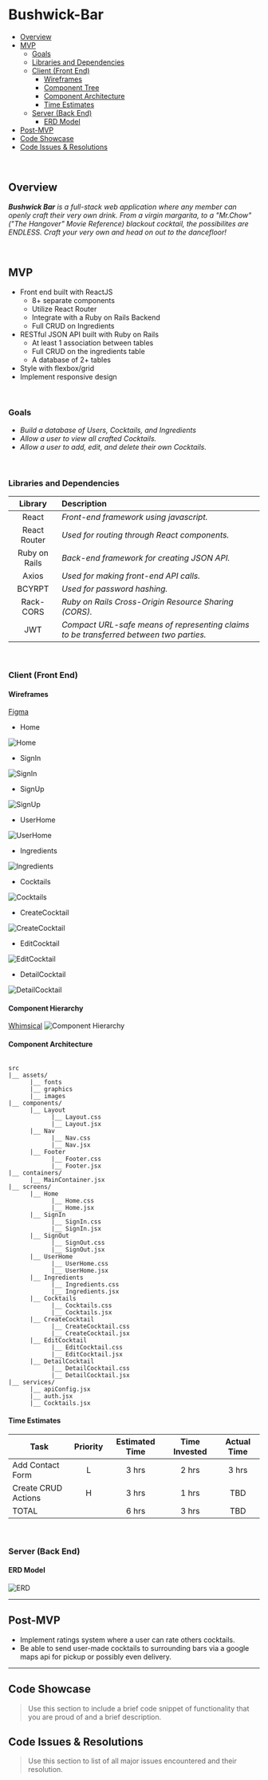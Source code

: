 # Bushwick-Bar

- [Overview](#overview)
- [MVP](#mvp)
  - [Goals](#goals)
  - [Libraries and Dependencies](#libraries-and-dependencies)
  - [Client (Front End)](#client-front-end)
    - [Wireframes](#wireframes)
    - [Component Tree](#component-tree)
    - [Component Architecture](#component-architecture)
    - [Time Estimates](#time-estimates)
  - [Server (Back End)](#server-back-end)
    - [ERD Model](#erd-model)
- [Post-MVP](#post-mvp)
- [Code Showcase](#code-showcase)
- [Code Issues & Resolutions](#code-issues--resolutions)

<br>

## Overview

_**Bushwick Bar** is a full-stack web application where any member can openly craft their very own drink. From a virgin margarita, to a "Mr.Chow"("The Hangover" Movie Reference) blackout cocktail, the possibilites are ENDLESS. Craft your very own and head on out to the dancefloor!_


<br>

## MVP

- Front end built with ReactJS
	- 8+ separate components
	- Utilize React Router
	- Integrate with a Ruby on Rails Backend
	- Full CRUD on Ingredients
- RESTful JSON API built with Ruby on Rails
	- At least 1 association between tables
	- Full CRUD on the ingredients table
  - A database of 2+ tables
- Style with flexbox/grid
- Implement responsive design

<br>

### Goals

- _Build a database of Users, Cocktails, and Ingredients_
- _Allow a user to view all crafted Cocktails._
- _Allow a user to add, edit, and delete their own Cocktails._

<br>

### Libraries and Dependencies

|     Library      | Description                                |
| :--------------: | :----------------------------------------- |
|      React       | _Front-end framework using javascript._ |
|   React Router   | _Used for routing through React components._ |
|   Ruby on Rails  | _Back-end framework for creating JSON API._ |
|      Axios       | _Used for making front-end API calls._ |
|      BCYRPT      | _Used for password hashing._ |
|      Rack-CORS   | _Ruby on Rails Cross-Origin Resource Sharing (CORS)._ |
|       JWT        | _Compact URL-safe means of representing claims to be transferred between two parties._ |

<br>

### Client (Front End)

#### Wireframes

[Figma](https://www.figma.com/file/Mp9xvtITffV30SWTc5efGB/Bushwick-Bar?node-id=0%3A1)

- Home

![Home](https://i.imgur.com/GlSoGuA.png)

- SignIn

![SignIn](https://i.imgur.com/2kQaKKy.png)

- SignUp

![SignUp](https://i.imgur.com/N9jmzZd.png)

- UserHome

![UserHome](https://i.imgur.com/nXXqnSs.png)

- Ingredients

![Ingredients](https://i.imgur.com/Depm58D.png)

- Cocktails

![Cocktails](https://i.imgur.com/nhnUjYQ.png)

- CreateCocktail

![CreateCocktail](https://i.imgur.com/uxzM24X.png)

- EditCocktail

![EditCocktail](https://i.imgur.com/q9eyVkv.png)

- DetailCocktail

![DetailCocktail](https://i.imgur.com/ef2mZ1T.png)



#### Component Hierarchy

[Whimsical](https://whimsical.com/3cE76w9wo4cfYch8hSnULA)
![Component Hierarchy](https://i.imgur.com/1LcZdfA.png)

#### Component Architecture

``` structure

src
|__ assets/
      |__ fonts
      |__ graphics
      |__ images
|__ components/
      |__ Layout
            |__ Layout.css
            |__ Layout.jsx
      |__ Nav
            |__ Nav.css
            |__ Nav.jsx
      |__ Footer
            |__ Footer.css
            |__ Footer.jsx
|__ containers/
      |__ MainContainer.jsx
|__ screens/
      |__ Home
            |__ Home.css
            |__ Home.jsx
      |__ SignIn
            |__ SignIn.css
            |__ SignIn.jsx
      |__ SignOut
            |__ SignOut.css
            |__ SignOut.jsx
      |__ UserHome
            |__ UserHome.css
            |__ UserHome.jsx
      |__ Ingredients
            |__ Ingredients.css
            |__ Ingredients.jsx
      |__ Cocktails
            |__ Cocktails.css
            |__ Cocktails.jsx
      |__ CreateCocktail
            |__ CreateCocktail.css
            |__ CreateCocktail.jsx
      |__ EditCocktail
            |__ EditCocktail.css
            |__ EditCocktail.jsx
      |__ DetailCocktail
            |__ DetailCocktail.css
            |__ DetailCocktail.jsx
|__ services/
      |__ apiConfig.jsx
      |__ auth.jsx
      |__ Cocktails.jsx

```

#### Time Estimates

| Task                | Priority | Estimated Time | Time Invested | Actual Time |
| ------------------- | :------: | :------------: | :-----------: | :---------: |
| Add Contact Form    |    L     |     3 hrs      |     2 hrs     |    3 hrs    |
| Create CRUD Actions |    H     |     3 hrs      |     1 hrs     |     TBD     |
| TOTAL               |          |     6 hrs      |     3 hrs     |     TBD     |


<br>

### Server (Back End)

#### ERD Model

![ERD](https://i.imgur.com/6jAaPeA.png)
<br>

***

## Post-MVP

- Implement ratings system where a user can rate others cocktails.
- Be able to send user-made cocktails to surrounding bars via a google maps api for pickup or possibly even delivery.


***

## Code Showcase

> Use this section to include a brief code snippet of functionality that you are proud of and a brief description.

## Code Issues & Resolutions

> Use this section to list of all major issues encountered and their resolution.